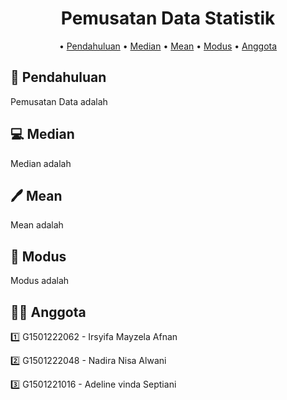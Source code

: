 <div align="center">

# **Pemusatan Data Statistik**

• [Pendahuluan](#book-Pendahuluan)
• [Median](#computer-Median) 
• [Mean](#pen-Mean)
• [Modus](#memo-Modus)
• [Anggota](#construction_worker_woman-Anggota)
  
</div>
  

## :book: **Pendahuluan**
<div align="justify">
  Pemusatan Data adalah
</div>


## :computer: **Median**
<div align="justify">
Median adalah
  
</div>


## :pen: Mean
<div align="justify">
Mean adalah

</div>



## :memo: **Modus**
<div align="justify">
Modus adalah

</div>


## :construction_worker_woman: **Anggota**
<div align="justify">
  
1️⃣ G1501222062 - Irsyifa Mayzela Afnan   

2️⃣ G1501222048 - Nadira Nisa Alwani  

3️⃣ G1501221016 - Adeline vinda Septiani

</div>
